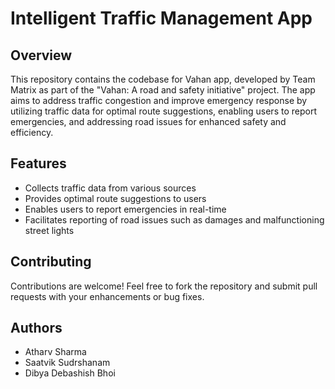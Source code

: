 # Intelligent Traffic Management App

## Overview
This repository contains the codebase for Vahan app, developed by Team Matrix as part of the "Vahan: A road and safety initiative" project. The app aims to address traffic congestion and improve emergency response by utilizing traffic data for optimal route suggestions, enabling users to report emergencies, and addressing road issues for enhanced safety and efficiency.

## Features
- Collects traffic data from various sources
- Provides optimal route suggestions to users
- Enables users to report emergencies in real-time
- Facilitates reporting of road issues such as damages and malfunctioning street lights

## Contributing
Contributions are welcome! Feel free to fork the repository and submit pull requests with your enhancements or bug fixes.

## Authors
- Atharv Sharma
- Saatvik Sudrshanam
- Dibya Debashish Bhoi
